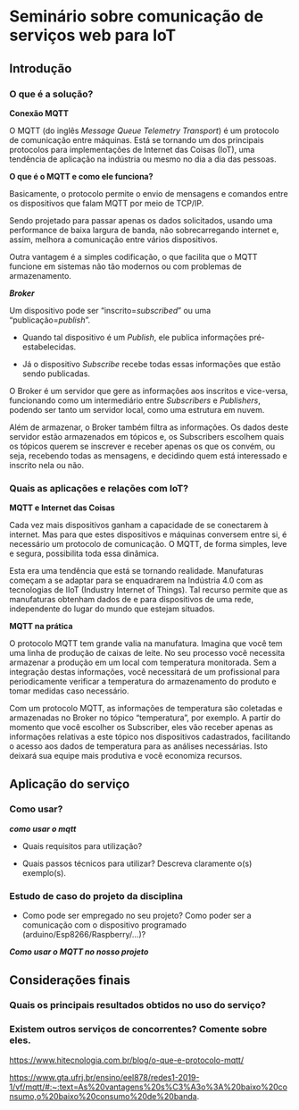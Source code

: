 # Seminário sobre comunicação de serviços web para IoT

## Introdução

### O que é a solução?

**Conexão MQTT**

O MQTT (do inglês *Message Queue Telemetry Transport*) é um protocolo de comunicação entre máquinas. Está se tornando um dos principais protocolos para implementações de Internet das Coisas (IoT), uma tendência de aplicação na indústria ou mesmo no dia a dia das pessoas. 

**O que é o MQTT e como ele funciona?**

Basicamente, o protocolo permite o envio de mensagens e comandos entre os dispositivos que falam MQTT por meio de TCP/IP.

Sendo projetado para passar apenas os dados solicitados, usando uma performance de baixa largura de banda, não sobrecarregando internet e, assim, melhora a comunicação entre vários dispositivos.

Outra vantagem é a simples codificação, o que facilita que o MQTT funcione em sistemas não tão modernos ou com problemas de armazenamento.

***Broker***

Um dispositivo pode ser “inscrito=*subscribed*” ou uma “publicação=*publish*”. 

- Quando tal dispositivo é um *Publish*, ele publica informações pré-estabelecidas. 

- Já o dispositivo *Subscribe* recebe todas essas informações que estão sendo publicadas.

O Broker é um servidor que gere as informações aos inscritos e vice-versa, funcionando como um intermediário entre *Subscribers* e *Publishers*, podendo ser tanto um servidor local, como uma estrutura em nuvem. 

Além de armazenar, o Broker também filtra as informações. Os dados deste servidor estão armazenados em tópicos e, os Subscribers escolhem quais os tópicos querem se inscrever e receber apenas os que os convém, ou seja, recebendo todas as mensagens, e decidindo quem está interessado e inscrito nela ou não.




### Quais as aplicações e relações com IoT?

[comment]: <> (Conexões q podem ser realizadas com o mqtt e sua conexão)

**MQTT e Internet das Coisas**

Cada vez mais dispositivos ganham a capacidade de se conectarem à internet. Mas para que estes dispositivos e máquinas conversem entre si, é necessário um protocolo de comunicação. O MQTT, de forma simples, leve e segura, possibilita toda essa dinâmica.

Esta era uma tendência que está se tornando realidade. Manufaturas começam a se adaptar para se enquadrarem na Indústria 4.0 com as tecnologias de IIoT (Industry Internet of Things). Tal recurso permite que as manufaturas obtenham dados de e para dispositivos de uma rede, independente do lugar do mundo que estejam situados.


**MQTT na prática**

O protocolo MQTT tem grande valia na manufatura. Imagina que você tem uma linha de produção de caixas de leite. No seu processo você necessita armazenar a produção em um local com temperatura monitorada. Sem a integração destas informações, você necessitará de um profissional para periodicamente verificar a temperatura do armazenamento do produto e tomar medidas caso necessário.  

Com um protocolo MQTT, as informações de temperatura são coletadas e armazenadas no Broker no tópico “temperatura”, por exemplo. A partir do momento que você escolher os Subscriber, eles vão receber apenas as informações relativas a este tópico nos dispositivos cadastrados, facilitando o acesso aos dados de temperatura para as análises necessárias. Isto deixará sua equipe mais produtiva e você economiza recursos.


## Aplicação do serviço

### Como usar?

***como usar o mqtt***

- Quais requisitos para utilização?

- Quais passos técnicos para utilizar? Descreva claramente o(s) exemplo(s).


### Estudo de caso do projeto da disciplina
- Como pode ser empregado no seu projeto? Como poder ser a comunicação com o dispositivo programado (arduino/Esp8266/Raspberry/...)?

***Como usar o MQTT no nosso projeto***

## Considerações finais
### Quais os principais resultados obtidos no uso do serviço?
### Existem outros serviços de concorrentes? Comente sobre eles.

https://www.hitecnologia.com.br/blog/o-que-e-protocolo-mqtt/


https://www.gta.ufrj.br/ensino/eel878/redes1-2019-1/vf/mqtt/#:~:text=As%20vantagens%20s%C3%A3o%3A%20baixo%20consumo,o%20baixo%20consumo%20de%20banda.
